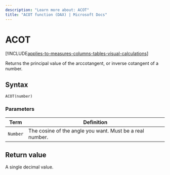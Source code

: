 ```yaml
---
description: "Learn more about: ACOT"
title: "ACOT function (DAX) | Microsoft Docs"
---
```

# ACOT

[!INCLUDE[applies-to-measures-columns-tables-visual-calculations](includes/applies-to-measures-columns-tables-visual-calculations.md)]

Returns the principal value of the arccotangent, or inverse cotangent of a number.
  
## Syntax  
  
```dax
ACOT(number)  
```
  
### Parameters  
  
|Term|Definition|  
|--------|--------------|  
|`Number`|The cosine of the angle you want. Must be a real number.|  
  
## Return value

A single decimal value.  

